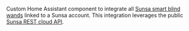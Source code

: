 Custom Home Assistant component to integrate all [Sunsa smart blind wands](https://sunsawands.com/) linked to a Sunsa account. This integration leverages the public [Sunsa REST cloud API](https://app.swaggerhub.com/apis/Sunsa/Sunsa).
